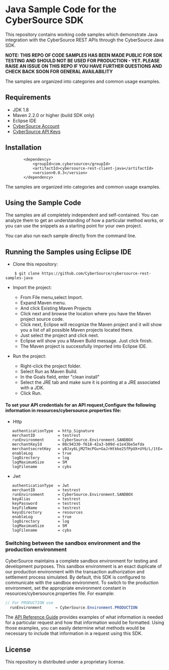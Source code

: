 # Java Sample Code for the CyberSource SDK

This repository contains working code samples which demonstrate Java integration with the CyberSource REST APIs through the CyberSource Java SDK.

**__NOTE: THIS REPO OF CODE SAMPLES HAS BEEN MADE PUBLIC FOR SDK TESTING AND SHOULD NOT BE USED FOR PRODUCTION - YET.  PLEASE RAISE AN ISSUE ON THIS REPO IF YOU HAVE FURTHER QUESTIONS AND CHECK BACK SOON FOR GENERAL AVAILABILITY__**

The samples are organized into categories and common usage examples.

## Requirements
* JDK 1.8
* Maven 2.2.0 or higher (build SDK only)
* Eclipse IDE
* [CyberSource Account](https://developer.cybersource.com/api/developer-guides/dita-gettingstarted/registration.html)
* [CyberSource API Keys](https://prod.developer.cybersource.com/api/developer-guides/dita-gettingstarted/registration/createCertSharedKey.html)


## Installation
```
		<dependency>
			<groupId>com.cybersource</groupId>
			<artifactId>cybersource-rest-client-java</artifactId>
			<version>0.0.3</version>
		</dependency>
```
The samples are organized into categories and common usage examples.

## Using the Sample Code

The samples are all completely independent and self-contained. You can analyze them to get an understanding of how a particular method works, or you can use the snippets as a starting point for your own project.

You can also run each sample directly from the command line.

## Running the Samples using Eclipse IDE
* Clone this repository:
```
    $ git clone https://github.com/CyberSource/cybersource-rest-samples-java
```
* Import the project:
	* From File menu,select Import.
	* Expand Maven menu. 
	* And click Existing Maven Projects
	* Click next and browse the location where you have the Maven project source code. 
	* Click next, Eclipse will recognize the Maven project and it will show you a list of all possible Maven projects located there. 
	* Just select the project and click next. 
	* Eclipse will show you a Maven Build message. Just click finish. 
	* The Maven project is successfully imported into Eclipse IDE.

* Run the project: 
	* Right-click the project folder.
	* Select Run as Maven Build.
	* In the Goals field, enter "clean install"
	* Select the JRE tab and make sure it is pointing at a JRE associated with a JDK.
	* Click Run.


#### To set your API credentials for an API request,Configure the following information in resources/cybersource.properties file:
  
  * Http

```
   authenticationType  = http_Signature
   merchantID 	       = testrest
   runEnvironment      = CyberSource.Environment.SANDBOX
   merchantKeyId       = 08c94330-f618-42a3-b09d-e1e43be5efda
   merchantsecretKey   = yBJxy6LjM2TmcPGu+GaJrHtkke25fPpUX+UY6/L/1tE=
   enableLog           = true
   logDirectory        = log
   logMaximumSize      = 5M
   logFilename         = cybs
```
  * Jwt

```
   authenticationType  = Jwt
   merchantID 	       = testrest
   runEnvironment      = CyberSource.Environment.SANDBOX
   keyAlias		       = testrest
   keyPassword	       = testrest
   keyFileName         = testrest
   keysDirectory       = resources
   enableLog           = true
   logDirectory        = log
   logMaximumSize      = 5M
   logFilename         = cybs
```

### Switching between the sandbox environment and the production environment
CyberSource maintains a complete sandbox environment for testing and development purposes. This sandbox environment is an exact
duplicate of our production environment with the transaction authorization and settlement process simulated. By default, this SDK is 
configured to communicate with the sandbox environment. To switch to the production environment, set the appropriate environment 
constant in resources/cybersource.properties file.  For example:

```java
// For PRODUCTION use
  runEnvironment      = CyberSource.Environment.PRODUCTION
```


The [API Reference Guide](https://developer.cybersource.com/api/reference/api-reference.html) provides examples of what information is needed for a particular request and how that information would be formatted. Using those examples, you can easily determine what methods would be necessary to include that information in a request
using this SDK.

  
## License
This repository is distributed under a proprietary license.
